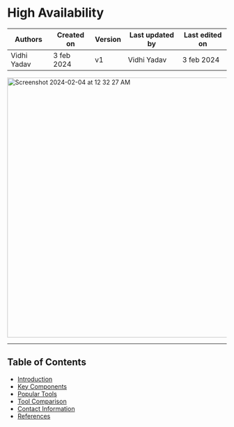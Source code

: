 # High Availability 

|   Authors        |  Created on   |  Version   | Last updated by | Last edited on |
| -----------------| --------------| -----------|---------------- | -------------- |
| Vidhi Yadav      | 3 feb 2024   |     v1     | Vidhi Yadav     | 3 feb 2024    |

<img width="597" alt="Screenshot 2024-02-04 at 12 32 27 AM" src="https://github.com/avengers-p7/Documentation/assets/156056349/fbfe577a-164e-4994-b062-74bd54817d39">

***
## Table of Contents
+ [Introduction](#Introduction)
+ [Key Components](#key-points)
+ [Popular Tools](#popular-tools)
+ [Tool Comparison](#tool-comparison)
+ [Contact Information](#contact-information)
+ [References](#references)



